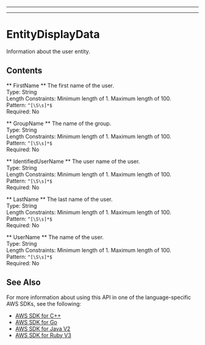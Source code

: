 --------

--------

# EntityDisplayData<a name="API_EntityDisplayData"></a>

Information about the user entity\.

## Contents<a name="API_EntityDisplayData_Contents"></a>

 ** FirstName **   <a name="Kendra-Type-EntityDisplayData-FirstName"></a>
The first name of the user\.  
Type: String  
Length Constraints: Minimum length of 1\. Maximum length of 100\.  
Pattern: `^[\S\s]*$`   
Required: No

 ** GroupName **   <a name="Kendra-Type-EntityDisplayData-GroupName"></a>
The name of the group\.  
Type: String  
Length Constraints: Minimum length of 1\. Maximum length of 100\.  
Pattern: `^[\S\s]*$`   
Required: No

 ** IdentifiedUserName **   <a name="Kendra-Type-EntityDisplayData-IdentifiedUserName"></a>
The user name of the user\.  
Type: String  
Length Constraints: Minimum length of 1\. Maximum length of 100\.  
Pattern: `^[\S\s]*$`   
Required: No

 ** LastName **   <a name="Kendra-Type-EntityDisplayData-LastName"></a>
The last name of the user\.  
Type: String  
Length Constraints: Minimum length of 1\. Maximum length of 100\.  
Pattern: `^[\S\s]*$`   
Required: No

 ** UserName **   <a name="Kendra-Type-EntityDisplayData-UserName"></a>
The name of the user\.  
Type: String  
Length Constraints: Minimum length of 1\. Maximum length of 100\.  
Pattern: `^[\S\s]*$`   
Required: No

## See Also<a name="API_EntityDisplayData_SeeAlso"></a>

For more information about using this API in one of the language\-specific AWS SDKs, see the following:
+  [ AWS SDK for C\+\+](https://docs.aws.amazon.com/goto/SdkForCpp/kendra-2019-02-03/EntityDisplayData) 
+  [ AWS SDK for Go](https://docs.aws.amazon.com/goto/SdkForGoV1/kendra-2019-02-03/EntityDisplayData) 
+  [ AWS SDK for Java V2](https://docs.aws.amazon.com/goto/SdkForJavaV2/kendra-2019-02-03/EntityDisplayData) 
+  [ AWS SDK for Ruby V3](https://docs.aws.amazon.com/goto/SdkForRubyV3/kendra-2019-02-03/EntityDisplayData) 
